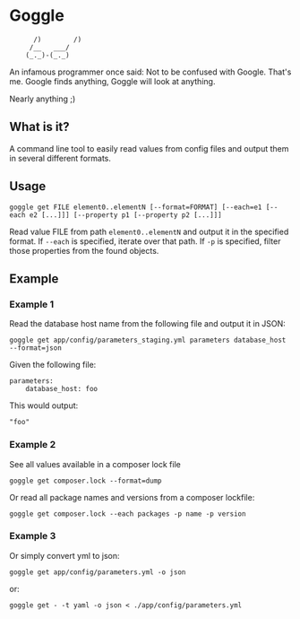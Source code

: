 # Goggle #

```plain
      /)        /)
     /__   ___/
    (_._)-(_._)
```

An infamous programmer once said: Not to be confused with Google. That's me. Google finds anything, Goggle will look at anything.

Nearly anything ;)

## What is it? ##

A command line tool to easily read values from config files and output them in several different formats.

## Usage ##

```
goggle get FILE element0..elementN [--format=FORMAT] [--each=e1 [--each e2 [...]]] [--property p1 [--property p2 [...]]]
```

Read value FILE from path `element0..elementN` and output it in the specified format. If `--each` is specified, iterate over that path. If `-p` is specified, filter those properties from the found objects.

## Example ##

### Example 1 ###
Read the database host name from the following file and output it in JSON:

```
goggle get app/config/parameters_staging.yml parameters database_host --format=json
```

Given the following file:
```
parameters:
    database_host: foo
```
This would output:
```
"foo"
```

### Example 2 ###
See all values available in a composer lock file

```
goggle get composer.lock --format=dump
```

Or read all package names and versions from a composer lockfile:

```
goggle get composer.lock --each packages -p name -p version
``` 

### Example 3 ###
Or simply convert yml to json:

```
goggle get app/config/parameters.yml -o json
```
or:

```
goggle get - -t yaml -o json < ./app/config/parameters.yml
```

